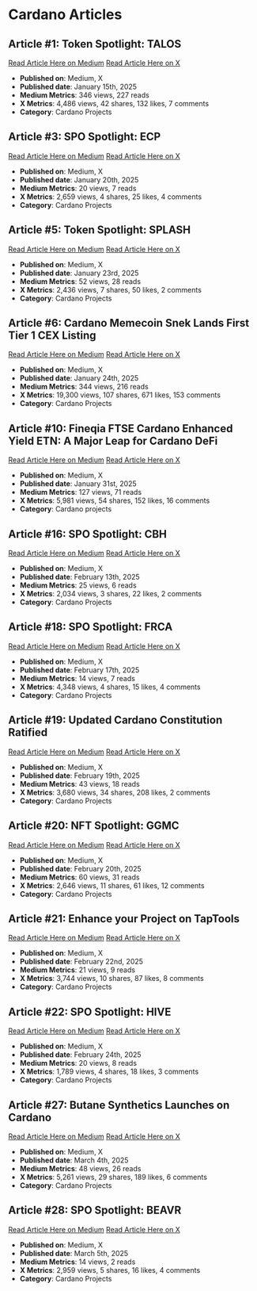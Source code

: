 # Cardano Articles

## Article #1: Token Spotlight: TALOS
[Read Article Here on Medium](https://medium.com/tap-in-with-taptools/token-spotlight-talos-55009cc44274)
[Read Article Here on X](https://x.com/TapTools/status/1879648334069268726)

- **Published on**: Medium, X
- **Published date**: January 15th, 2025  
- **Medium Metrics**: 346 views, 227 reads
- **X Metrics**: 4,486 views, 42 shares, 132 likes, 7 comments  
- **Category**: Cardano Projects

## Article #3: SPO Spotlight: ECP
[Read Article Here on Medium](https://medium.com/tap-in-with-taptools/spo-spotlight-ecp-a2075731f89d)
[Read Article Here on X](https://x.com/TapTools/status/1881405566255603726)

- **Published on**: Medium, X
- **Published date**: January 20th, 2025  
- **Medium Metrics**: 20 views, 7 reads
- **X Metrics**: 2,659 views, 4 shares, 25 likes, 4 comments  
- **Category**: Cardano Projects

## Article #5: Token Spotlight: SPLASH
[Read Article Here on Medium](https://medium.com/tap-in-with-taptools/token-spotlight-splash-2baea2268f93)
[Read Article Here on X](https://x.com/TapTools/status/1882497791358095385)

- **Published on**: Medium, X
- **Published date**: January 23rd, 2025  
- **Medium Metrics**: 52 views, 28 reads
- **X Metrics**: 2,436 views, 7 shares, 50 likes, 2 comments  
- **Category**: Cardano Projects

## Article #6: Cardano Memecoin Snek Lands First Tier 1 CEX Listing
[Read Article Here on Medium](https://medium.com/tap-in-with-taptools/cardano-memecoin-snek-lands-ecosystems-first-tier-1-listing-7b3f1ca91b54)
[Read Article Here on X](https://x.com/TapTools/status/1882911896879419513)

- **Published on**: Medium, X
- **Published date**: January 24th, 2025  
- **Medium Metrics**: 344 views, 216 reads
- **X Metrics**: 19,300 views, 107 shares, 671 likes, 153 comments  
- **Category**: Cardano Projects

## Article #10: Fineqia FTSE Cardano Enhanced Yield ETN: A Major Leap for Cardano DeFi
[Read Article Here on Medium](https://medium.com/tap-in-with-taptools/fineqia-ftse-cardano-enhanced-yield-etn-a-major-leap-for-ada-investment-356a0497ff6d)
[Read Article Here on X](https://x.com/TapTools/status/1885403431315398865)

- **Published on**: Medium, X
- **Published date**: January 31st, 2025  
- **Medium Metrics**: 127 views, 71 reads
- **X Metrics**: 5,981 views, 54 shares, 152 likes, 16 comments  
- **Category**: Cardano projects

## Article #16: SPO Spotlight: CBH
[Read Article Here on Medium](https://medium.com/tap-in-with-taptools/spo-spotlight-cbh-dbc1effaa62f)
[Read Article Here on X](https://x.com/TapTools/status/1890124533794775352)

- **Published on**: Medium, X
- **Published date**: February 13th, 2025  
- **Medium Metrics**: 25 views, 6 reads
- **X Metrics**: 2,034 views, 3 shares, 22 likes, 2 comments  
- **Category**: Cardano Projects

## Article #18: SPO Spotlight: FRCA
[Read Article Here on Medium](https://medium.com/tap-in-with-taptools/spo-spotlight-frca-fa78f1c6c5e1)
[Read Article Here on X](https://x.com/TapTools/status/1891533370787504258)

- **Published on**: Medium, X
- **Published date**: February 17th, 2025  
- **Medium Metrics**: 14 views, 7 reads
- **X Metrics**: 4,348 views, 4 shares, 15 likes, 4 comments  
- **Category**: Cardano Projects

## Article #19: Updated Cardano Constitution Ratified
[Read Article Here on Medium](https://medium.com/tap-in-with-taptools/updated-cardano-constitution-ratified-7d3c2909a871)
[Read Article Here on X](https://x.com/TapTools/status/1891970954990923794)

- **Published on**: Medium, X
- **Published date**: February 19th, 2025  
- **Medium Metrics**: 43 views, 18 reads
- **X Metrics**: 3,680 views, 34 shares, 208 likes, 2 comments  
- **Category**: Cardano Projects

## Article #20: NFT Spotlight: GGMC
[Read Article Here on Medium](https://medium.com/tap-in-with-taptools/nft-spotlight-ggmc-b6849b7a71de)
[Read Article Here on X](https://x.com/TapTools/status/1892953133719916710)

- **Published on**: Medium, X
- **Published date**: February 20th, 2025  
- **Medium Metrics**: 60 views, 31 reads
- **X Metrics**: 2,646 views, 11 shares, 61 likes, 12 comments  
- **Category**: Cardano Projects

## Article #21: Enhance your Project on TapTools
[Read Article Here on Medium](https://medium.com/tap-in-with-taptools/enhance-your-project-on-taptools-1ae665e1f8b4)
[Read Article Here on X](https://x.com/TapTools/status/1893716597149155710)

- **Published on**: Medium, X
- **Published date**: February 22nd, 2025  
- **Medium Metrics**: 21 views, 9 reads
- **X Metrics**: 3,744 views, 10 shares, 87 likes, 8 comments  
- **Category**: Cardano Projects

## Article #22: SPO Spotlight: HIVE
[Read Article Here on Medium](https://medium.com/tap-in-with-taptools/spo-spotlight-hive-5c77d9bd1d0d)
[Read Article Here on X](https://x.com/TapTools/status/1894129523383234820)

- **Published on**: Medium, X
- **Published date**: February 24th, 2025  
- **Medium Metrics**: 20 views, 8 reads
- **X Metrics**: 1,789 views, 4 shares, 18 likes, 3 comments  
- **Category**: Cardano Projects

## Article #27: Butane Synthetics Launches on Cardano
[Read Article Here on Medium](https://medium.com/tap-in-with-taptools/butane-synthetics-launches-on-cardano-a43843a816ed)
[Read Article Here on X](https://x.com/TapTools/status/1897326732245615055)

- **Published on**: Medium, X
- **Published date**: March 4th, 2025  
- **Medium Metrics**: 48 views, 26 reads
- **X Metrics**: 5,261 views, 29 shares, 189 likes, 6 comments  
- **Category**: Cardano Projects

## Article #28: SPO Spotlight: BEAVR
[Read Article Here on Medium](https://medium.com/tap-in-with-taptools/spo-spotlight-beavr-1456d6e0b2c5)
[Read Article Here on X](https://x.com/TapTools/status/1897414895085428991)

- **Published on**: Medium, X
- **Published date**: March 5th, 2025  
- **Medium Metrics**: 14 views, 2 reads
- **X Metrics**: 2,959 views, 5 shares, 16 likes, 4 comments  
- **Category**: Cardano Projects
